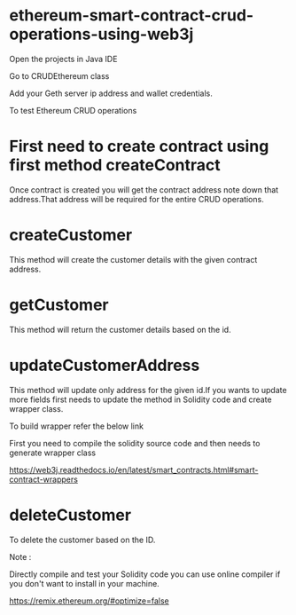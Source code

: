 # ethereum-smart-contract-crud-operations-using-web3j

Open the projects in Java IDE

Go to CRUDEthereum class 

Add your Geth server ip address and wallet credentials.

To test Ethereum CRUD operations 

# First need to create contract using first method createContract

Once contract is created you will get the contract address note down that address.That address will be required for the entire CRUD operations.

# createCustomer

This method will create the customer details with the given contract address.

# getCustomer

This method will return the customer details based on the id.

# updateCustomerAddress

This method will update only address for the given id.If you wants to update more fields first needs to update the method in Solidity code and create wrapper class.

To build wrapper refer the below link

First you need to compile the solidity source code and then needs to generate wrapper class

https://web3j.readthedocs.io/en/latest/smart_contracts.html#smart-contract-wrappers

# deleteCustomer

To delete the customer based on the ID.

Note : 

Directly compile and test your Solidity code you can use online compiler if you don't want to install in your machine.

https://remix.ethereum.org/#optimize=false




